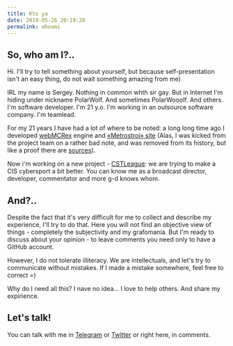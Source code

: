 ```yaml
---
title: Kto ya
date: 2019-05-26 20:19:28
permalink: whoami
---
```

## So, who am I?..

Hi. I'll try to tell something about yourself, but because self-presentation isn't an easy thing, do not wait something amazing from me)

IRL my name is Sergey. Nothing in common whth sir gay. But in Internet I'm hiding under nickname PolarWolf. And sometimes PolarWooolf. And others. I'm software developer. I'm 21 y.o. I'm working in an outsource software company. I'm teamlead.

For my 21 years I have had a lot of where to be noted: a long long time ago I developed [webMCRex](http://webmcrex.com) engine and [&laquo;Metrostroi&raquo; site](https://metrostroi.net) (Alas, I was kicked from the project team on a rather bad note, and was removed from its history, but like a proof there are [sources](https://github.com/CodersGit/Metrostroi_net)).

Now i'm working on a new project - [CSTLeague](http://cstleague.org): we are trying to make a CIS cybersport a bit better. You can know me as a broadcast director, developer, commentator and more g-d knows whom.

## And?..

Despite the fact that it's very difficult for me to  collect and describe my experience, I'll try to do that. Here you will not find an objective view of things - completely the subjectivity and my grafomania. But I'm ready to discuss about your opinion - to leave comments you need only to have a GitHub account.

However, I do not tolerate illiteracy. We are intellectuals, and let's try to communicate without mistakes. If I made a mistake somewhere, feel free to correct =)

Why do I need all this? I nave no idea... I love to help others. And share my expirience.

## Let's talk!

You can talk with me in [Telegram](http://t.me/polarwooolf) or [Twitter](http://twitter.com/polarwooolf) or right here, in comments.
